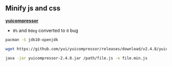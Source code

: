 ## Minify js and css
[**yuicompressor**](https://github.com/yui/yuicompressor)
- `0%` and `0deg` converted to `0` bug
```sh
pacman -S jdk10-openjdk

wget https://github.com/yui/yuicompressor/releases/download/v2.4.8/yuicompressor-2.4.8.jar

java -jar yuicompressor-2.4.8.jar /path/file.js -o file.min.js
```
